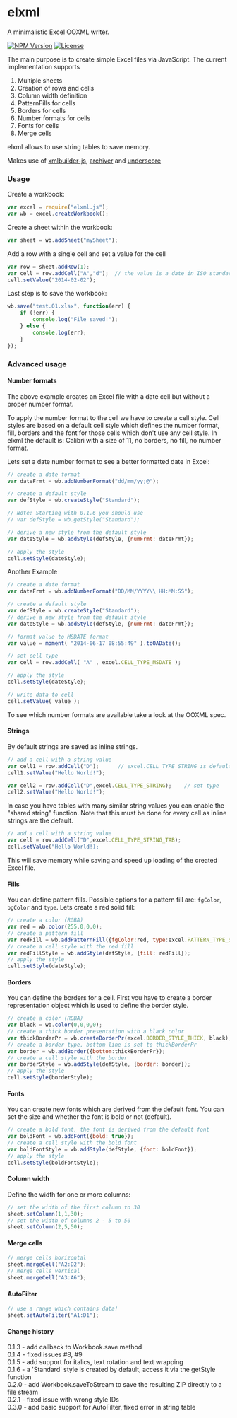 elxml
=====

A minimalistic Excel OOXML writer.

[![NPM Version](http://img.shields.io/npm/v/elxml.svg?style=flat-square)](https://npmjs.com/package/elxml)
[![License](http://img.shields.io/npm/l/elxml.svg?style=flat-square)](http://opensource.org/licenses/MIT)

The main purpose is to create simple Excel files via JavaScript. The current implementation supports

1. Multiple sheets
2. Creation of rows and cells
3. Column width definition
4. PatternFills for cells
5. Borders for cells
6. Number formats for cells
7. Fonts for cells
8. Merge cells

elxml allows to use string tables to save memory.

Makes use of [xmlbuilder-js](https://github.com/oozcitak/xmlbuilder-js),
[archiver](https://github.com/ctalkington/node-archiver) and [underscore](https://github.com/jashkenas/underscore)


### Usage

Create a workbook:

```javascript
var excel = require("elxml.js");
var wb = excel.createWorkbook();
```

Create a sheet within the workbook:

```javascript
var sheet = wb.addSheet("mySheet");
```

Add a row with a single cell and set a value for the cell

```javascript
var row = sheet.addRow(1);
var cell = row.addCell("A","d");  // the value is a date in ISO standard notation
cell.setValue("2014-02-02");
```

Last step is to save the workbook:

```javascript
wb.save("test.01.xlsx", function(err) {
    if (!err) {
        console.log("File saved!");
    } else {
        console.log(err);
    }
});
```

### Advanced usage


#### Number formats

The above example creates an Excel file with a date cell but without a proper number format.

To apply the number format to the cell we have to create a cell style. Cell styles are based on 
a default cell style which defines the number format, fill, borders and the font for those cells
which don't use any cell style. 
In elxml the default is: Calibri with a size of 11, no borders, no fill, no number format.

Lets set a date number format to see a better formatted date in Excel:

```javascript
// create a date format
var dateFrmt = wb.addNumberFormat("dd/mm/yy;@");

// create a default style
var defStyle = wb.createStyle("Standard");

// Note: Starting with 0.1.6 you should use
// var defStyle = wb.getStyle("Standard");

// derive a new style from the default style
var dateStyle = wb.addStyle(defStyle, {numFrmt: dateFrmt});

// apply the style
cell.setStyle(dateStyle);
```

Another Example

```javascript
// create a date format
var dateFrmt = wb.addNumberFormat("DD/MM/YYYY\\ HH:MM:SS");

// create a default style
var defStyle = wb.createStyle("Standard");
// derive a new style from the default style
var dateStyle = wb.addStyle(defStyle, {numFrmt: dateFrmt});

// format value to MSDATE format
var value = moment( "2014-06-17 08:55:49" ).toOADate();

// set cell type
var cell = row.addCell( "A" , excel.CELL_TYPE_MSDATE );

// apply the style
cell.setStyle(dateStyle);

// write data to cell
cell.setValue( value );
```

To see which number formats are available take a look at the OOXML spec.

#### Strings

By default strings are saved as inline strings.

```javascript
// add a cell with a string value
var cell1 = row.addCell("D");      // excel.CELL_TYPE_STRING is default
cell1.setValue("Hello World!");

var cell2 = row.addCell("D",excel.CELL_TYPE_STRING);    // set type
cell2.setValue("Hello World!");
```

In case you have tables with many similar string values you can enable the "shared string" function.
Note that this must be done for every cell as inline strings are the default.

```javascript
// add a cell with a string value
var cell = row.addCell("D",excel.CELL_TYPE_STRING_TAB);
cell.setValue("Hello World!);
```

This will save memory while saving and speed up loading of the created Excel file.

#### Fills

You can define pattern fills. Possible options for a pattern fill are: `fgColor`, `bgColor` and `type`.
Lets create a red solid fill:

```javascript
// create a color (RGBA)
var red = wb.color(255,0,0,0);
// create a pattern fill
var redFill = wb.addPatternFill({fgColor:red, type:excel.PATTERN_TYPE_SOLID});
// create a cell style with the red fill
var redFillStyle = wb.addStyle(defStyle, {fill: redFill});
// apply the style
cell.setStyle(dateStyle);
```

#### Borders
You can define the borders for a cell. First you have to create a border representation object
which is used to define the border style.

```javascript
// create a color (RGBA)
var black = wb.color(0,0,0,0);
// create a thick border presentation with a black color
var thickBorderPr = wb.createBorderPr(excel.BORDER_STYLE_THICK, black);
// create a border type, bottom line is set to thickBorderPr
var border = wb.addBorder({bottom:thickBorderPr});
// create a cell style with the border
var borderStyle = wb.addStyle(defStyle, {border: border});
// apply the style
cell.setStyle(borderStyle);
```

#### Fonts
You can create new fonts which are derived from the default font.
You can set the size and whether the font is bold or not (default).

```javascript
// create a bold font, the font is derived from the default font
var boldFont = wb.addFont({bold: true});
// create a cell style with the bold font
var boldFontStyle = wb.addStyle(defStyle, {font: boldFont});
// apply the style
cell.setStyle(boldFontStyle);
```

#### Column width

Define the width for one or more columns:

```javascript
// set the width of the first column to 30
sheet.setColumn(1,1,30);
// set the width of columns 2 - 5 to 50
sheet.setColumn(2,5,50);
```

#### Merge cells

```javascript
// merge cells horizontal
sheet.mergeCell("A2:D2");
// merge cells vertical
sheet.mergeCell("A3:A6");
```

#### AutoFilter

```javascript
// use a range which contains data! 
sheet.setAutoFilter("A1:D1");
```

#### Change history

0.1.3 - add callback to Workbook.save method  
0.1.4 - fixed issues #8, #9  
0.1.5 - add support for italics, text rotation and text wrapping  
0.1.6 - a 'Standard' style is created by default, access it via the getStyle function  
0.2.0 - add Workbook.saveToStream to save the resulting ZIP directly to a file stream  
0.2.1 - fixed issue with wrong style IDs  
0.3.0 - add basic support for AutoFilter, fixed error in string table  









